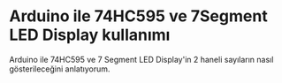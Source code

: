 # Arduino ile 74HC595 ve 7Segment LED Display kullanımı
Arduino ile 74HC595 ve 7 Segment LED Display'in 2 haneli sayıların nasıl gösterileceğini anlatıyorum.
